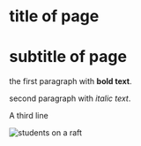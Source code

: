 # title of page
# subtitle of page

the first paragraph with **bold text**.

second paragraph with *italic text*.

A third line

![students on a raft](https://earth.stanford.edu/sites/default/files/styles/stanford_paragraph_film_card_420x277/public/media/image/2019-10/vega_island_img_1877.jpg?h=910727e9&itok=93Yqum1d)
